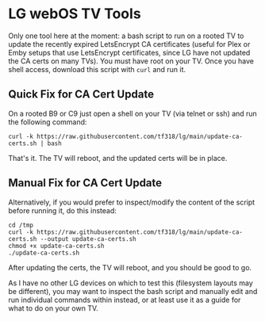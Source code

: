 # LG webOS TV Tools

Only one tool here at the moment: a bash script to run on a rooted TV to update the recently expired LetsEncrypt CA certificates (useful for Plex or Emby setups that use LetsEncrypt certificates, since LG have not updated the CA certs on many TVs). You must have root on your TV. Once you have shell access, download this script with `curl` and run it.

## Quick Fix for CA Cert Update

On a rooted B9 or C9 just open a shell on your TV (via telnet or ssh) and run the following command:

    curl -k https://raw.githubusercontent.com/tf318/lg/main/update-ca-certs.sh | bash

That's it. The TV will reboot, and the updated certs will be in place.

## Manual Fix for CA Cert Update

Alternatively, if you would prefer to inspect/modify the content of the script before running it, do this instead:

    cd /tmp
    curl -k https://raw.githubusercontent.com/tf318/lg/main/update-ca-certs.sh --output update-ca-certs.sh
    chmod +x update-ca-certs.sh
    ./update-ca-certs.sh

After updating the certs, the TV will reboot, and you should be good to go.

As I have no other LG devices on which to test this (filesystem layouts may be different), you may want to inspect the bash script and manually edit and run individual commands within instead, or at least use it as a guide for what to do on your own TV.
